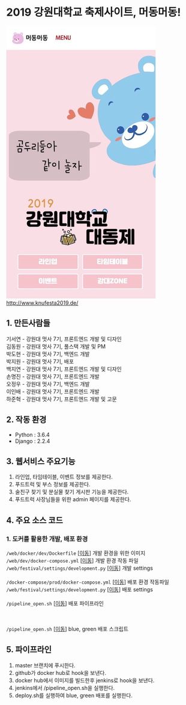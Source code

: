 # 2019 강원대학교 축제사이트, 머동머동!
![](./knufestival.jpg)
<br/>
<a href="http://www.knufesta2019.de/">http://www.knufesta2019.de/</a>
## 1. 만든사람들
기서연 - 강원대 멋사 7기, 프론트엔드 개발 및 디자인<br/>
김동원 - 강원대 멋사 7기, 풀스택 개발 및 PM<br/>
박도현 - 강원대 멋사 7기, 백엔드 개발<br/>
박지원 - 강원대 멋사 7기, 배포 <br/>
백지연 - 강원대 멋사 7기, 프론트엔드 개발 및 디자인<br/>
손명진 - 강원대 멋사 7기, 프론트엔드 개발<br/>
오정우 - 강원대 멋사 7기, 백엔드 개발<br/>
이인배 - 강원대 멋사 7기, 프론트엔드 개발<br/>
하준혁 - 강원대 멋사 7기, 프론트엔드 개발 및 고문<br/>

## 2. 작동 환경
* Python : 3.6.4
* Django : 2.2.4


## 3. 웹서비스 주요기능
1. 라인업, 타임테이블, 이벤트 정보를 제공한다.
2. 푸드트럭 및 부스 정보를 제공한다.
3. 술친구 찾기 및 분실물 찾기 게시판 기능을 제공한다.
4. 푸드트럭 사장님들을 위한 admin 페이지를 제공한다.

## 4. 주요 소스 코드
### 1. 도커를 활용한 개발, 배포 환경
```/web/docker/dev/Dockerfile``` [<a href="/web/docker/dev/Dockerfile">이동</a>] 개발 환경을 위한 이미지<br/>
```/web/dev/docker-compose.yml``` [<a href="/web/dev/docker-compose.yml">이동</a>] 개발 환경 작동 파일<br/>
```/web/festival/settings/development.py``` [<a href="/web/festival/settings/development.py">이동</a>] 개발 settings
<br/><br/>
```/docker-compose/prod/docker-compose.yml``` [<a href="/docker-compose/prod/docker-compose.yml">이동</a>] 배포 환경 작동파일<br/>
```/web/festival/settings/development.py``` [<a href="/web/festival/settings/development.py">이동</a>] 배포 settings
<br/><br/>
```/pipeline_open.sh``` [<a href="/pipeline_open.sh">이동</a>] 배포 파이프라인

<br/><br/>
```/pipeline_open.sh``` [<a href="/deploy.sh">이동</a>] blue, green 배포 스크립트

## 5. 파이프라인
1. master 브랜치에 푸시한다.
2. github가 docker hub로 hook을 보낸다.
3. docker hub에서 이미지를 빌드한후 jenkins로 hook을 보낸다.
4. jenkins에서 /pipeline_open.sh을 실행한다.
5. deploy.sh를 실행하여 blue, green 배포를 실행한다.